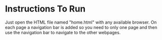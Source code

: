 # Instructions To Run

Just open the HTML file named "home.html" with any available browser. On each page a navigation bar is added so you need to only one page and then use the navigation bar to navigate to the other webpages.
